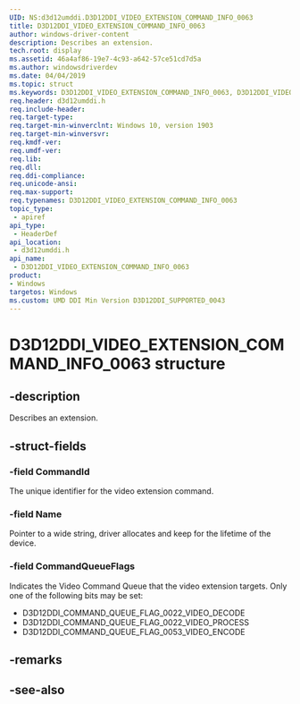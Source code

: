 ```yaml
---
UID: NS:d3d12umddi.D3D12DDI_VIDEO_EXTENSION_COMMAND_INFO_0063
title: D3D12DDI_VIDEO_EXTENSION_COMMAND_INFO_0063
author: windows-driver-content
description: Describes an extension.
tech.root: display
ms.assetid: 46a4af86-19e7-4c93-a642-57ce51cd7d5a
ms.author: windowsdriverdev
ms.date: 04/04/2019
ms.topic: struct
ms.keywords: D3D12DDI_VIDEO_EXTENSION_COMMAND_INFO_0063, D3D12DDI_VIDEO_EXTENSION_COMMAND_INFO_0063, 
req.header: d3d12umddi.h
req.include-header:
req.target-type:
req.target-min-winverclnt: Windows 10, version 1903
req.target-min-winversvr:
req.kmdf-ver:
req.umdf-ver:
req.lib:
req.dll:
req.ddi-compliance:
req.unicode-ansi:
req.max-support:
req.typenames: D3D12DDI_VIDEO_EXTENSION_COMMAND_INFO_0063
topic_type: 
 - apiref
api_type: 
 - HeaderDef
api_location: 
 - d3d12umddi.h
api_name: 
 - D3D12DDI_VIDEO_EXTENSION_COMMAND_INFO_0063
product:
- Windows
targetos: Windows
ms.custom: UMD DDI Min Version D3D12DDI_SUPPORTED_0043
---
```


# D3D12DDI_VIDEO_EXTENSION_COMMAND_INFO_0063 structure

## -description

Describes an extension.

## -struct-fields

### -field CommandId

The unique identifier for the video extension command.

### -field Name

Pointer to a wide string, driver allocates and keep for the lifetime of the device.

### -field CommandQueueFlags

Indicates the Video Command Queue that the video extension targets. Only one of the following bits may be set:

* D3D12DDI_COMMAND_QUEUE_FLAG_0022_VIDEO_DECODE
* D3D12DDI_COMMAND_QUEUE_FLAG_0022_VIDEO_PROCESS
* D3D12DDI_COMMAND_QUEUE_FLAG_0053_VIDEO_ENCODE


## -remarks

## -see-also
